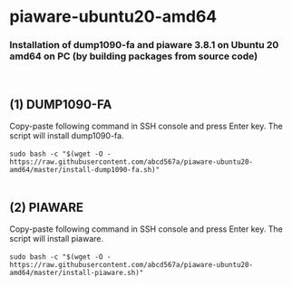 # piaware-ubuntu20-amd64
### Installation of dump1090-fa and piaware 3.8.1 on Ubuntu 20 amd64 on PC (by building packages from source code)
</br>

## (1) DUMP1090-FA
Copy-paste following command in SSH console and press Enter key. The script will install dump1090-fa. </br></br>
`sudo bash -c "$(wget -O - https://raw.githubusercontent.com/abcd567a/piaware-ubuntu20-amd64/master/install-dump1090-fa.sh)" `</br></br>


## (2) PIAWARE 

Copy-paste following command in SSH console and press Enter key. The script will install piaware. </br></br>
`sudo bash -c "$(wget -O - https://raw.githubusercontent.com/abcd567a/piaware-ubuntu20-amd64/master/install-piaware.sh)" `</br></br>



